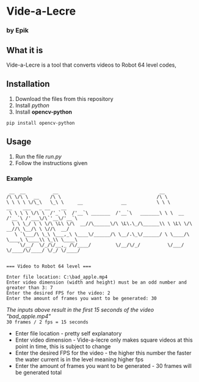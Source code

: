 
# Vide-a-Lecre
### by Epik

## What it is

Vide-a-Lecre is a tool that converts videos to Robot 64 level codes,

## Installation
1. Download the files from this repository
2. Install *python*
3. Install **opencv-python**
```
pip install opencv-python
```

## Usage

1. Run the file *run.py*
2. Follow the instructions given
### Example
```
 __  __          __                                     __
/\ \/\ \  __    /\ \                                   /\ \
\ \ \ \ \/\_\   \_\ \     __              __           \ \ \         __    ___   _ __    __
 \ \ \ \ \/\ \  /'_` \  /'__`\ _______  /'__`\   _______\ \ \  __  /'__`\ /'___\/\`'__\/'__`\
  \ \ \_/ \ \ \/\ \L\ \/\  __//\______\/\ \L\.\_/\______\\ \ \L\ \/\  __//\ \__/\ \ \//\  __/
   \ `\___/\ \_\ \___,_\ \____\/______/\ \__/.\_\/______/ \ \____/\ \____\ \____\\ \_\\ \____\
    `\/__/  \/_/\/__,_ /\/____/         \/__/\/_/          \/___/  \/____/\/____/ \/_/ \/____/


=== Video to Robot 64 level ===

Enter file location: C:\bad_apple.mp4
Enter video dimension (width and height) must be an odd number and greater than 3: 7
Enter the desired FPS for the video: 2
Enter the amount of frames you want to be generated: 30
```
*The inputs above result in the first 15 seconds of the video "bad_apple.mp4"*<br>
`30 frames / 2 fps = 15 seconds`

* Enter file location - pretty self explanatory
* Enter video dimension - Vide-a-lecre only makes square videos at this point in time, this is subject to change
* Enter the desired FPS for the video - the higher this number the faster the water current is in the level meaning higher fps
* Enter the amount of frames you want to be generated - 30 frames will be generated total

